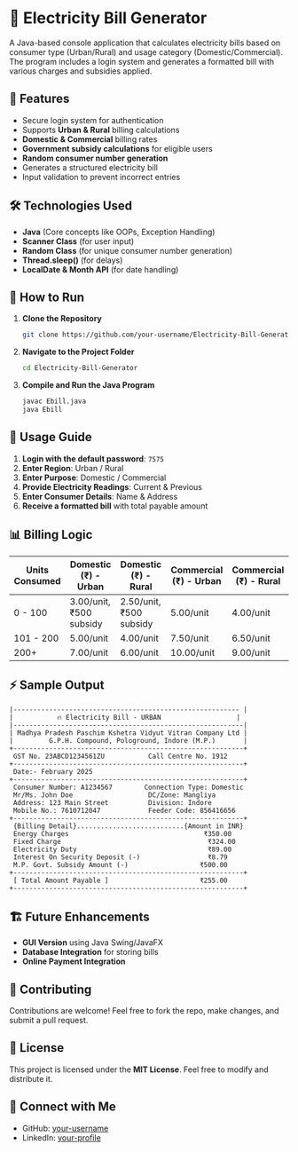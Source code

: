 # 🔌 Electricity Bill Generator

A Java-based console application that calculates electricity bills based on consumer type (Urban/Rural) and usage category (Domestic/Commercial). The program includes a login system and generates a formatted bill with various charges and subsidies applied.

## 📌 Features
- Secure login system for authentication
- Supports **Urban & Rural** billing calculations
- **Domestic & Commercial** billing rates
- **Government subsidy calculations** for eligible users
- **Random consumer number generation**
- Generates a structured electricity bill
- Input validation to prevent incorrect entries

## 🛠️ Technologies Used
- **Java** (Core concepts like OOPs, Exception Handling)
- **Scanner Class** (for user input)
- **Random Class** (for unique consumer number generation)
- **Thread.sleep()** (for delays)
- **LocalDate & Month API** (for date handling)

## 🚀 How to Run
1. **Clone the Repository**
   ```sh
   git clone https://github.com/your-username/Electricity-Bill-Generator.git
   ```
2. **Navigate to the Project Folder**
   ```sh
   cd Electricity-Bill-Generator
   ```
3. **Compile and Run the Java Program**
   ```sh
   javac Ebill.java
   java Ebill
   ```

## 📖 Usage Guide
1. **Login with the default password**: `7575`
2. **Enter Region**: Urban / Rural
3. **Enter Purpose**: Domestic / Commercial
4. **Provide Electricity Readings**: Current & Previous
5. **Enter Consumer Details**: Name & Address
6. **Receive a formatted bill** with total payable amount

## 📊 Billing Logic
| Units Consumed | Domestic (₹) - Urban | Domestic (₹) - Rural | Commercial (₹) - Urban | Commercial (₹) - Rural |
|---------------|-----------------|-----------------|------------------|------------------|
| 0 - 100       | 3.00/unit, ₹500 subsidy | 2.50/unit, ₹500 subsidy | 5.00/unit       | 4.00/unit       |
| 101 - 200     | 5.00/unit       | 4.00/unit       | 7.50/unit       | 6.50/unit       |
| 200+         | 7.00/unit       | 6.00/unit       | 10.00/unit      | 9.00/unit       |

## ⚡ Sample Output
```
|--------------------------------------------------------- |
|           🔥 Electricity Bill - URBAN                   |
|----------------------------------------------------------|
| Madhya Pradesh Paschim Kshetra Vidyut Vitran Company Ltd |
|         G.P.H. Compound, Pologround, Indore (M.P.)       |
+----------------------------------------------------------+
 GST No. 23ABCD1234561ZU           Call Centre No. 1912
+----------------------------------------------------------+
 Date:- February 2025
+----------------------------------------------------------+
 Consumer Number: A1234567        Connection Type: Domestic
 Mr/Ms. John Doe                   DC/Zone: Mangliya
 Address: 123 Main Street          Division: Indore
 Mobile No.: 7610712047            Feeder Code: 856416656
+----------------------------------------------------------+
 {Billing Detail}...........................{Amount in INR}
 Energy Charges                                  ₹350.00
 Fixed Charge                                     ₹324.00
 Electricity Duty                                 ₹89.00
 Interest On Security Deposit (-)                 ₹8.79
 M.P. Govt. Subsidy Amount (-)                  ₹500.00
+----------------------------------------------------------+
 [ Total Amount Payable ]                       ₹255.00
+----------------------------------------------------------+
```

## 🏗️ Future Enhancements
- **GUI Version** using Java Swing/JavaFX
- **Database Integration** for storing bills
- **Online Payment Integration**

## 🤝 Contributing
Contributions are welcome! Feel free to fork the repo, make changes, and submit a pull request.

## 📜 License
This project is licensed under the **MIT License**. Feel free to modify and distribute it.

## 🔗 Connect with Me
- GitHub: [your-username](https://github.com/your-username)
- LinkedIn: [your-profile](https://linkedin.com/in/your-profile)

